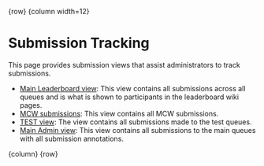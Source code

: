 <!-- markdownlint-disable-next-line first-line-h1 -->
{row}
{column width=12}

# Submission Tracking

This page provides submission views that assist administrators to track submissions.

- [Main Leaderboard view](https://www.synapse.org/#!Synapse:syn23747126/tables/query/eyJzcWwiOiJTRUxFQ1QgKiBGUk9NIHN5bjIzNzQ3MTI2IiwgImluY2x1ZGVFbnRpdHlFdGFnIjp0cnVlLCAib2Zmc2V0IjowLCAibGltaXQiOjI1LCAic29ydCI6W3siY29sdW1uIjoiY3JlYXRlZE9uIiwgImRpcmVjdGlvbiI6IkRFU0MifV19):  This view contains all submissions across all queues and is what is shown to participants in the leaderboard wiki pages.
- [MCW submissions](https://www.synapse.org/#!Synapse:syn25582644/tables/query/eyJzcWwiOiJTRUxFQ1QgKiBGUk9NIHN5bjI1NTgyNjQ0IiwgImluY2x1ZGVFbnRpdHlFdGFnIjp0cnVlLCAib2Zmc2V0IjowLCAibGltaXQiOjI1LCAic29ydCI6W3siY29sdW1uIjoiY3JlYXRlZE9uIiwgImRpcmVjdGlvbiI6IkRFU0MifV19):  This view contains all MCW submissions.
- [TEST view](https://www.synapse.org/#!Synapse:syn23512270/tables/query/eyJzcWwiOiJTRUxFQ1QgKiBGUk9NIHN5bjIzNTEyMjcwIiwgImluY2x1ZGVFbnRpdHlFdGFnIjp0cnVlLCAib2Zmc2V0IjowLCAibGltaXQiOjI1LCAic29ydCI6W3siY29sdW1uIjoiY3JlYXRlZE9uIiwgImRpcmVjdGlvbiI6IkRFU0MifV19):  The view contains all submissions made to the test queues.
- [Main Admin view](https://www.synapse.org/#!Synapse:syn23633030/tables/query/eyJzcWwiOiJTRUxFQ1QgKiBGUk9NIHN5bjIzNjMzMDMwIiwgImluY2x1ZGVFbnRpdHlFdGFnIjp0cnVlLCAib2Zmc2V0IjowLCAibGltaXQiOjI1LCAic29ydCI6W3siY29sdW1uIjoiY3JlYXRlZE9uIiwgImRpcmVjdGlvbiI6IkRFU0MifV19): This view contains all submissions to the main queues with all submission annotations.

{column}
{row}
